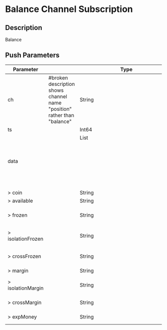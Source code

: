 # Balance Channel Subscription

## Description

Balance

## Push Parameters

| Parameter         |                                                                        | Type         | Description                            |
|-------------------|------------------------------------------------------------------------|--------------|----------------------------------------|
| ch                | #broken description shows channel name "position" rather than "balance" | String       | Channel name: position                 |
| ts                |                                                                        | Int64        | Time stamp                             |
| data              |                                                                        | List<Object> | Subscription data                      |
| > coin            |                                                                        | String       | coin                                   |
| > available       |                                                                        | String       | available                              |
| > frozen          |                                                                        | String       | frozen = isolationFrozen + crossFrozen |
| > isolationFrozen |                                                                        | String       | Freeze on a per warehouse basis        |
| > crossFrozen     |                                                                        | String       | Full warehouse entrusted freeze        |
| > margin          |                                                                        | String       | Margin                                 |
| > isolationMargin |                                                                        | String       | Warehouse by warehouse margin          |
| > crossMargin     |                                                                        | String       | Full warehouse margin                  |
| > expMoney        |                                                                        | String       | Experience Money                       |